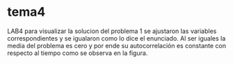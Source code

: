 # tema4
LAB4
para visualizar la solucion del problema 1 se ajustaron las variables correspondientes y se igualaron como lo dice el enunciado. Al ser iguales la media del problema es cero y por ende su autocorrelación es constante con respecto al tiempo como se observa en la figura.
